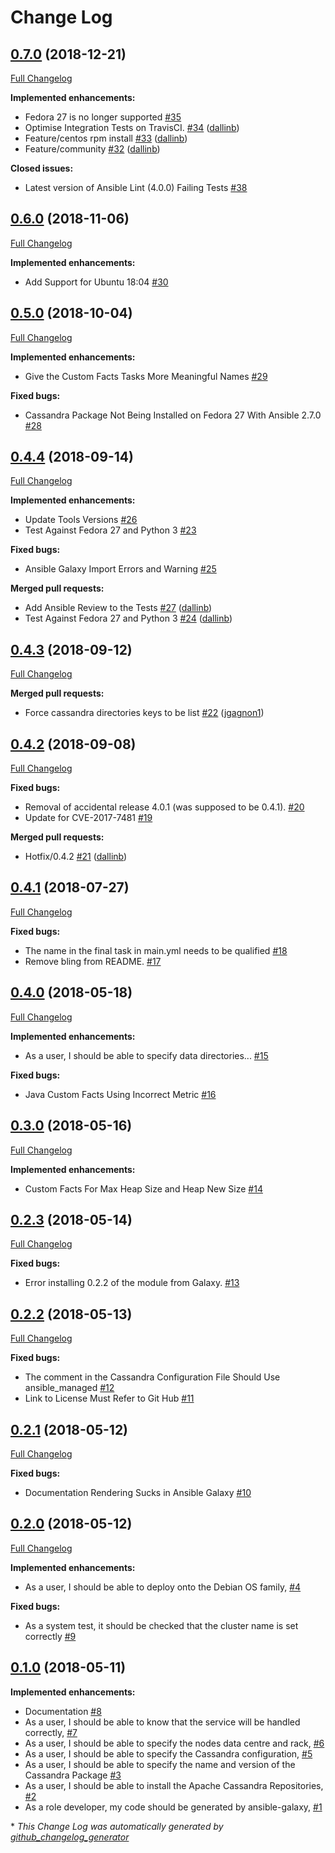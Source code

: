 # Change Log

## [0.7.0](https://github.com/locp/ansible-role-cassandra/tree/0.7.0) (2018-12-21)
[Full Changelog](https://github.com/locp/ansible-role-cassandra/compare/0.6.0...0.7.0)

**Implemented enhancements:**

- Fedora 27 is no longer supported [\#35](https://github.com/locp/ansible-role-cassandra/issues/35)
- Optimise Integration Tests on TravisCI. [\#34](https://github.com/locp/ansible-role-cassandra/pull/34) ([dallinb](https://github.com/dallinb))
- Feature/centos rpm install [\#33](https://github.com/locp/ansible-role-cassandra/pull/33) ([dallinb](https://github.com/dallinb))
- Feature/community [\#32](https://github.com/locp/ansible-role-cassandra/pull/32) ([dallinb](https://github.com/dallinb))

**Closed issues:**

- Latest version of Ansible Lint \(4.0.0\) Failing Tests [\#38](https://github.com/locp/ansible-role-cassandra/issues/38)

## [0.6.0](https://github.com/locp/ansible-role-cassandra/tree/0.6.0) (2018-11-06)
[Full Changelog](https://github.com/locp/ansible-role-cassandra/compare/0.5.0...0.6.0)

**Implemented enhancements:**

- Add Support for Ubuntu 18:04 [\#30](https://github.com/locp/ansible-role-cassandra/issues/30)

## [0.5.0](https://github.com/locp/ansible-role-cassandra/tree/0.5.0) (2018-10-04)
[Full Changelog](https://github.com/locp/ansible-role-cassandra/compare/0.4.4...0.5.0)

**Implemented enhancements:**

- Give the Custom Facts Tasks More Meaningful Names [\#29](https://github.com/locp/ansible-role-cassandra/issues/29)

**Fixed bugs:**

- Cassandra Package Not Being Installed on Fedora 27 With Ansible 2.7.0 [\#28](https://github.com/locp/ansible-role-cassandra/issues/28)

## [0.4.4](https://github.com/locp/ansible-role-cassandra/tree/0.4.4) (2018-09-14)
[Full Changelog](https://github.com/locp/ansible-role-cassandra/compare/0.4.3...0.4.4)

**Implemented enhancements:**

- Update Tools Versions [\#26](https://github.com/locp/ansible-role-cassandra/issues/26)
- Test Against Fedora 27 and Python 3 [\#23](https://github.com/locp/ansible-role-cassandra/issues/23)

**Fixed bugs:**

- Ansible Galaxy Import Errors and Warning [\#25](https://github.com/locp/ansible-role-cassandra/issues/25)

**Merged pull requests:**

- Add Ansible Review to the Tests [\#27](https://github.com/locp/ansible-role-cassandra/pull/27) ([dallinb](https://github.com/dallinb))
- Test Against Fedora 27 and Python 3 [\#24](https://github.com/locp/ansible-role-cassandra/pull/24) ([dallinb](https://github.com/dallinb))

## [0.4.3](https://github.com/locp/ansible-role-cassandra/tree/0.4.3) (2018-09-12)
[Full Changelog](https://github.com/locp/ansible-role-cassandra/compare/0.4.2...0.4.3)

**Merged pull requests:**

- Force cassandra directories keys to be list [\#22](https://github.com/locp/ansible-role-cassandra/pull/22) ([jgagnon1](https://github.com/jgagnon1))

## [0.4.2](https://github.com/locp/ansible-role-cassandra/tree/0.4.2) (2018-09-08)
[Full Changelog](https://github.com/locp/ansible-role-cassandra/compare/0.4.1...0.4.2)

**Fixed bugs:**

- Removal of accidental release 4.0.1 \(was supposed to be 0.4.1\). [\#20](https://github.com/locp/ansible-role-cassandra/issues/20)
- Update for CVE-2017-7481 [\#19](https://github.com/locp/ansible-role-cassandra/issues/19)

**Merged pull requests:**

- Hotfix/0.4.2 [\#21](https://github.com/locp/ansible-role-cassandra/pull/21) ([dallinb](https://github.com/dallinb))

## [0.4.1](https://github.com/locp/ansible-role-cassandra/tree/0.4.1) (2018-07-27)
[Full Changelog](https://github.com/locp/ansible-role-cassandra/compare/0.4.0...0.4.1)

**Fixed bugs:**

- The name in the final task in main.yml needs to be qualified [\#18](https://github.com/locp/ansible-role-cassandra/issues/18)
- Remove bling from README. [\#17](https://github.com/locp/ansible-role-cassandra/issues/17)

## [0.4.0](https://github.com/locp/ansible-role-cassandra/tree/0.4.0) (2018-05-18)
[Full Changelog](https://github.com/locp/ansible-role-cassandra/compare/0.3.0...0.4.0)

**Implemented enhancements:**

- As a user, I should be able to specify data directories... [\#15](https://github.com/locp/ansible-role-cassandra/issues/15)

**Fixed bugs:**

- Java Custom Facts Using Incorrect Metric [\#16](https://github.com/locp/ansible-role-cassandra/issues/16)

## [0.3.0](https://github.com/locp/ansible-role-cassandra/tree/0.3.0) (2018-05-16)
[Full Changelog](https://github.com/locp/ansible-role-cassandra/compare/0.2.3...0.3.0)

**Implemented enhancements:**

- Custom Facts For Max Heap Size and Heap New Size [\#14](https://github.com/locp/ansible-role-cassandra/issues/14)

## [0.2.3](https://github.com/locp/ansible-role-cassandra/tree/0.2.3) (2018-05-14)
[Full Changelog](https://github.com/locp/ansible-role-cassandra/compare/0.2.2...0.2.3)

**Fixed bugs:**

- Error installing 0.2.2 of the module from Galaxy. [\#13](https://github.com/locp/ansible-role-cassandra/issues/13)

## [0.2.2](https://github.com/locp/ansible-role-cassandra/tree/0.2.2) (2018-05-13)
[Full Changelog](https://github.com/locp/ansible-role-cassandra/compare/0.2.1...0.2.2)

**Fixed bugs:**

- The comment in the Cassandra Configuration File Should Use ansible\_managed [\#12](https://github.com/locp/ansible-role-cassandra/issues/12)
- Link to License Must Refer to Git Hub [\#11](https://github.com/locp/ansible-role-cassandra/issues/11)

## [0.2.1](https://github.com/locp/ansible-role-cassandra/tree/0.2.1) (2018-05-12)
[Full Changelog](https://github.com/locp/ansible-role-cassandra/compare/0.2.0...0.2.1)

**Fixed bugs:**

- Documentation Rendering Sucks in Ansible Galaxy [\#10](https://github.com/locp/ansible-role-cassandra/issues/10)

## [0.2.0](https://github.com/locp/ansible-role-cassandra/tree/0.2.0) (2018-05-12)
[Full Changelog](https://github.com/locp/ansible-role-cassandra/compare/0.1.0...0.2.0)

**Implemented enhancements:**

- As a user, I should be able to deploy onto the Debian OS family, [\#4](https://github.com/locp/ansible-role-cassandra/issues/4)

**Fixed bugs:**

- As a system test, it should be checked that the cluster name is set correctly [\#9](https://github.com/locp/ansible-role-cassandra/issues/9)

## [0.1.0](https://github.com/locp/ansible-role-cassandra/tree/0.1.0) (2018-05-11)
**Implemented enhancements:**

- Documentation [\#8](https://github.com/locp/ansible-role-cassandra/issues/8)
- As a user, I should be able to know that the service will be handled correctly, [\#7](https://github.com/locp/ansible-role-cassandra/issues/7)
- As a user, I should be able to specify the nodes data centre and rack, [\#6](https://github.com/locp/ansible-role-cassandra/issues/6)
- As a user, I should be able to specify the Cassandra configuration, [\#5](https://github.com/locp/ansible-role-cassandra/issues/5)
- As a user, I should be able to specify the name and version of the Cassandra Package [\#3](https://github.com/locp/ansible-role-cassandra/issues/3)
- As a user, I should be able to install the Apache Cassandra Repositories, [\#2](https://github.com/locp/ansible-role-cassandra/issues/2)
- As a role developer, my code should be generated by ansible-galaxy, [\#1](https://github.com/locp/ansible-role-cassandra/issues/1)



\* *This Change Log was automatically generated by [github_changelog_generator](https://github.com/skywinder/Github-Changelog-Generator)*